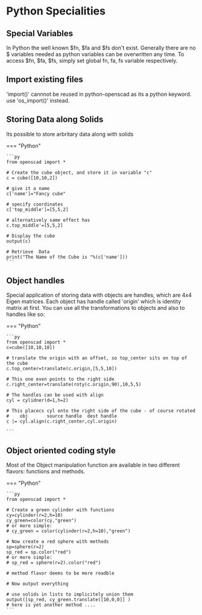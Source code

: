 # Python Specialities

## Special Variables

In Python the well known $fn, $fa  and $fs don't exist.
Generally there are no $ variables needed as python variables can be overwritten any time.
To access $fn, $fa, $fs, simply set global fn, fa, fs variable respectively.

## Import existing files

'import()' cannnot be reused in python-openscad as its a python keyword. use 'os\_import()' instead.

## Storing Data along Solids

Its possible to store arbritary data along with solids

=== "Python"

    ```py
    from openscad import *

    # Create the cube object, and store it in variable "c"
    c = cube([10,10,2])

    # give it a name
    c['name']="Fancy cube"

    # specify coordinates
    c['top_middle']=[5,5,2]

    # alternatively same effect has
    c.top_middle'=[5,5,2]

    # Display the cube
    output(c)

    # Retrieve  Data
    print("The Name of the Cube is "%(c['name']))
    ```

## Object handles

Special application of storing data with objects are handles, which are 4x4 Eigen matrices.
Each object has  handle called 'origin' which is identity matrix at first. 
You can use all the transformations to objects and also to handles like so:


=== "Python"

    ```py
    from openscad import *
    c=cube([10,10,10])

    # translate the origin with an offset, so top_center sits on top of the cube
    c.top_center=translate(c.origin,[5,5,10])
    
    # This one even points to the right side
    c.right_center=translate(roty(c.origin,90),10,5,5)

    # The handles can be used with align
    cyl = cylidner(d=1,h=2)

    # This placecs cyl onto the right side of the cube - of course rotated
    #    obj       source handle  dest handle
    c |= cyl.align(c.right_center,cyl.origin)

    ```

## Object oriented coding style

Most of the Object manipulation function are available in two different flavors: functions and methods.

=== "Python"

    ```py
    from openscad import *

    # Create a green cylinder with functions
    cy=cylinder(r=2,h=10)
    cy_green=color(cy,"green")
    # or more simple:
    # cy_green = color(cylinder(r=2,h=10),"green")

    # Now create a red sphere with methods
    sp=sphere(r=2)
    sp_red = sp.color("red")
    # or more simple:
    # sp_red = sphere(r=2).color("red")
    
    # method flavor deems to be more readble 

    # Now output everything

    # use solids in lists to implicitely union them
    output([sp_red, cy_green.translate([10,0,0]] )
    # here is yet another method ....
    ```




